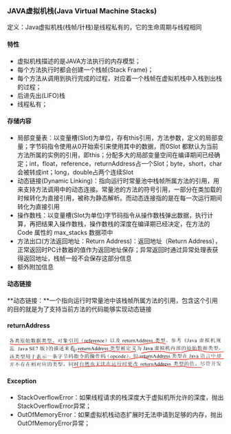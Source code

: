 ### JAVA虚拟机栈\(Java Virtual Machine Stacks\)

定义：Java虚拟机栈\(栈帧/针栈\)是线程私有的，它的生命周期与线程相同

#### 特性

* 虚拟机栈描述的是JAVA方法执行的内存模型；
* 每个方法执行时都会创建一个栈帧\(Stack Frame\)；
* 每个方法从调用到执行完成的过程，对应着一个栈帧在虚拟机栈中入栈到出栈的过程；
* 后进先出\(LIFO\)栈
* 线程私有；

#### 存储内容

* 局部变量表：以变量槽\(Slot\)为单位，存有this引用，方法参数，定义的局部变量；字节码指令使用从0开始索引来使用其中的数据，而0Slot 都默认为当前方法所属的实例的引用，即this；分配多大的局部变量空间在编译期间已经确定；int，float，reference，returnAddress占一个Slot；byte，short，char会被转成int；long，double占两个连续Slot
* 动态链接\(Dynamic Linking\)：指向运行时常量池中栈帧所属方法的引用，用来支持方法调用中的动态连接。常量池的方法的符号引用，一部分在类加载的时候转化为直接引用，被称为静态解析。而动态连接指的是在每一次运行期间转化为直接引用
* 操作数栈：以变量槽\(Slot为单位\)字节码指令从操作数栈弹出数据，执行计算，再把结果入操作数栈，操作数栈的深度在编译期已经决定，在方法的 Code 属性的 max\_stacks 数据项中
* 方法出口\(方法返回地址：Return Address\)：返回地址（Return Address），正常返回时PC计数器的值作为返回地址保存；异常返回时通过异常处理表获得返回地址，栈帧一般不会保存这部分信息
* 额外附加信息

#### 动态链接

**动态链接：**一个指向运行时常量池中该栈帧所属方法的引用，包含这个引用的目的就是为了支持当前方法的代码能够实现动态链接

#### returnAddress

![](/assets/20170807090817.png)

#### Exception

* StackOverflowError：如果线程请求的栈深度大于虚拟机所允许的深度，抛出StackOverflowError异常；
* OutOfMemoryError：如果虚拟机栈动态扩展时无法申请到足够的内存，抛出OutOfMemoryError异常；



